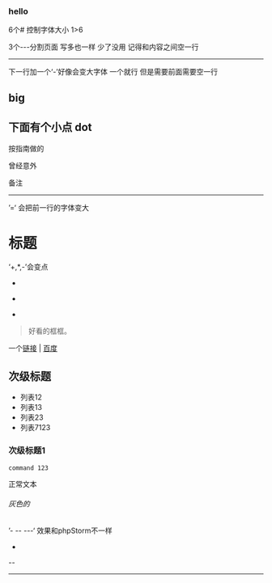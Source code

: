 ### hello
6个# 控制字体大小 1>6

3个---分割页面 写多也一样 少了没用 记得和内容之间空一行

---
下一行加一个‘-’好像会变大字体 一个就行 但是需要前面需要空一行

big
-
下面有个小点
dot
-

按指南做的

曾经意外

备注

---
’=‘ 会把前一行的字体变大

标题
=
‘+,*,-’会变点

+
*
-

> 好看的框框。

一个[链接](https://github.com/qwmsyy) | [百度](https://baidu.com)

## 次级标题

* 列表12
* 列表13
* 列表23
* 列表7123

### 次级标题1

~~~
command 123
~~~

正常文本
###### 灰色的
’- -- ---‘ 效果和phpStorm不一样

-

--

---
